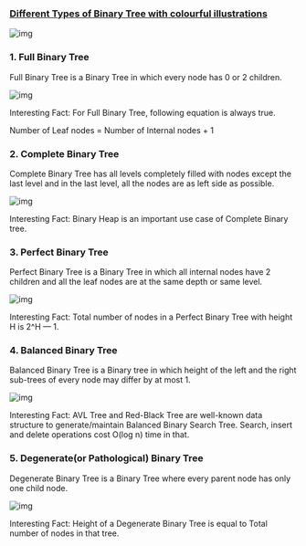 ### [Different Types of Binary Tree with colourful illustrations](https://towardsdatascience.com/5-types-of-binary-tree-with-cool-illustrations-9b335c430254)

![img](https://miro.medium.com/max/16000/1*CMGFtehu01ZEBgzHG71sMg.png)

### 1. Full Binary Tree
Full Binary Tree is a Binary Tree in which every node has 0 or 2 children.

![img](https://miro.medium.com/max/2000/1*fh2By4u-SxTlt6u2xHqnCg.png)

Interesting Fact: For Full Binary Tree, following equation is always true.

Number of Leaf nodes = Number of Internal nodes + 1


### 2. Complete Binary Tree
Complete Binary Tree has all levels completely filled with nodes except the last level and in the last level, all the nodes are as left side as possible.

![img](https://miro.medium.com/max/2000/1*M1qfRR59TR9-i4pmI-_Clg.png)

Interesting Fact: Binary Heap is an important use case of Complete Binary tree.


### 3. Perfect Binary Tree
Perfect Binary Tree is a Binary Tree in which all internal nodes have 2 children and all the leaf nodes are at the same depth or same level.

![img](https://miro.medium.com/max/2000/1*EgcvwUHXnmdOpbHQwgCknA.png)

Interesting Fact: Total number of nodes in a Perfect Binary Tree with height H is 2^H — 1.



### 4. Balanced Binary Tree
Balanced Binary Tree is a Binary tree in which height of the left and the right sub-trees of every node may differ by at most 1.

![img](https://miro.medium.com/max/2000/1*jSq-xjEZYytNDIBpZNQC2w.png)

Interesting Fact: AVL Tree and Red-Black Tree are well-known data structure to generate/maintain Balanced Binary Search Tree. 
Search, insert and delete operations cost O(log n) time in that.


### 5. Degenerate(or Pathological) Binary Tree

Degenerate Binary Tree is a Binary Tree where every parent node has only one child node.

![img](https://miro.medium.com/max/2000/1*m5BjLJeSrSGH4US-QXj4aA.png)

Interesting Fact: Height of a Degenerate Binary Tree is equal to Total number of nodes in that tree.
